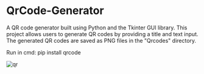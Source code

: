 # QrCode-Generator
A QR code generator built using Python and the Tkinter GUI library. This project allows users to generate QR codes by providing a title and text input. The generated QR codes are saved as PNG files in the "Qrcodes" directory.






Run in cmd: pip install qrcode

![qr](https://github.com/janithScript/QrCode-Generator/assets/127806197/3146ac41-e564-4655-938e-04b056a585e2)
